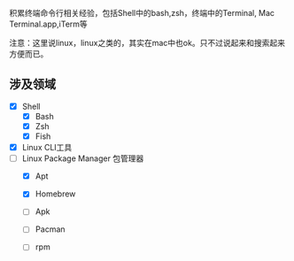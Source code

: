 积累终端命令行相关经验，包括Shell中的bash,zsh，终端中的Terminal, Mac Terminal.app,iTerm等

注意：这里说linux，linux之类的，其实在mac中也ok。只不过说起来和搜索起来方便而已。

## 涉及领域

- [x] Shell
    - [x] Bash
    - [x] Zsh
    - [x] Fish
- [x] Linux CLI工具
- [ ] Linux Package Manager 包管理器
    - [x] Apt
    - [x] Homebrew
    - [ ] Apk
    - [ ] Pacman
    - [ ] rpm

